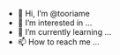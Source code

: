 - 👋 Hi, I’m @tooriame
- 👀 I’m interested in ...
- 🌱 I’m currently learning ...
- 📫 How to reach me ...

<!---
tooriame/tooriame is a ✨ special ✨ repository because its `README.md` (this file) appears on your GitHub profile.
You can click the Preview link to take a look at your changes.
--->
